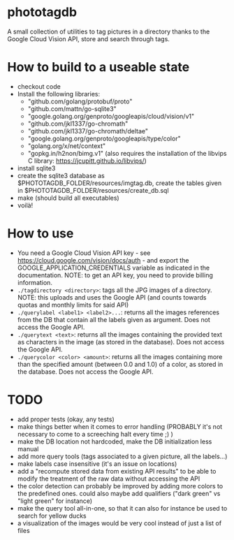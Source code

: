 # phototagdb
A small collection of utilities to tag pictures in a directory thanks to the Google Cloud Vision API, store and search through tags.

# How to build to a useable state
* checkout code
* Install the following libraries:
	* "github.com/golang/protobuf/proto"
	* "github.com/mattn/go-sqlite3"
	* "google.golang.org/genproto/googleapis/cloud/vision/v1"
	* "github.com/jkl1337/go-chromath"
	* "github.com/jkl1337/go-chromath/deltae"
	* "google.golang.org/genproto/googleapis/type/color"
	* "golang.org/x/net/context"
	* "gopkg.in/h2non/bimg.v1" (also requires the installation of the libvips C library: https://jcupitt.github.io/libvips/)
* install sqlite3
* create the sqlite3 database as $PHOTOTAGDB\_FOLDER/resources/imgtag.db, create the tables given in $PHOTOTAGDB\_FOLDER/resources/create\_db.sql
* make (should build all executables)
* voilà!

# How to use
* You need a Google Cloud Vision API key - see https://cloud.google.com/vision/docs/auth - and export the GOOGLE\_APPLICATION\_CREDENTIALS variable as indicated in the documentation. NOTE: to get an API key, you need to provide billing information.
* `./tagdirectory <directory>`: tags all the JPG images of a directory. NOTE: this uploads and uses the Google API (and counts towards quotas and monthly limits for said API)
* `./querylabel <label1> <label2>...`: returns all the images references from the DB that contain all the labels given as argument. Does not access the Google API.
* `./querytext <text>`: returns all the images containing the provided text as characters in the image (as stored in the database). Does not access the Google API.
* `./querycolor <color> <amount>`: returns all the images containing more than the specified amount (between 0.0 and 1.0) of a color, as stored in the database. Does not access the Google API.

# TODO
* add proper tests (okay, any tests)
* make things better when it comes to error handling (PROBABLY it's not necessary to come to a screeching halt every time ;) )
* make the DB location not hardcoded, make the DB initialization less manual
* add more query tools (tags associated to a given picture, all the labels...)
* make labels case insensitive (it's an issue on locations)
* add a "recompute stored data from existing API results" to be able to modify the treatment of the raw data without accessing the API
* the color detection can probably be improved by adding more colors to the predefined ones. could also maybe add qualifiers ("dark green" vs "light green" for instance)
* make the query tool all-in-one, so that it can also for instance be used to search for yellow ducks
* a visualization of the images would be very cool instead of just a list of files

